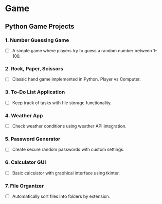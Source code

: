 # Game
## Python Game Projects

### 1. Number Guessing Game
- [ ] A simple game where players try to guess a random number between 1-100.

### 2. Rock, Paper, Scissors
- [ ] Classic hand game implemented in Python. Player vs Computer.

### 3. To-Do List Application 
- [ ] Keep track of tasks with file storage functionality.

### 4. Weather App
- [ ] Check weather conditions using weather API integration.

### 5. Password Generator
- [ ] Create secure random passwords with custom settings.

### 6. Calculator GUI
- [ ] Basic calculator with graphical interface using tkinter.

### 7. File Organizer
- [ ] Automatically sort files into folders by extension.

### 8. URL Shortener
Create shortened URLs using URL shortening services.

### 9. Hangman Game
- [ ] Word guessing game with ASCII art display.

### 10. Simple Chat App
- [ ] Basic chat application using socket programming.